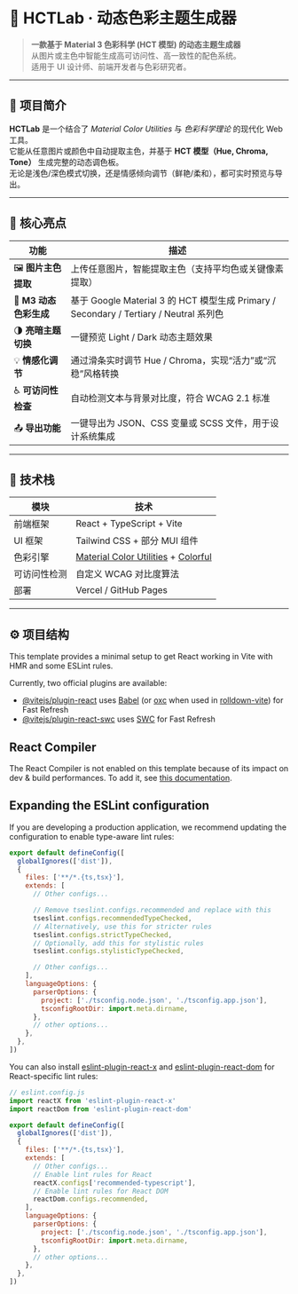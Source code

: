 # 🎨 HCTLab · 动态色彩主题生成器

> **一款基于 Material 3 色彩科学 (HCT 模型) 的动态主题生成器**  
> 从图片或主色中智能生成高可访问性、高一致性的配色系统。  
> 适用于 UI 设计师、前端开发者与色彩研究者。

---

## 🌈 项目简介

**HCTLab** 是一个结合了 _Material Color Utilities_ 与 _色彩科学理论_ 的现代化 Web 工具。  
它能从任意图片或颜色中自动提取主色，并基于 **HCT 模型（Hue, Chroma, Tone）** 生成完整的动态调色板。  
无论是浅色/深色模式切换，还是情感倾向调节（鲜艳/柔和），都可实时预览与导出。

---

## 🧠 核心亮点

| 功能                  | 描述                                                         |
| --------------------- | ------------------------------------------------------------ |
| 🖼️ **图片主色提取**    | 上传任意图片，智能提取主色（支持平均色或关键像素提取）       |
| 🎨 **M3 动态色彩生成** | 基于 Google Material 3 的 HCT 模型生成 Primary / Secondary / Tertiary / Neutral 系列色 |
| 🌗 **亮暗主题切换**    | 一键预览 Light / Dark 动态主题效果                           |
| 💡 **情感化调节**      | 通过滑条实时调节 Hue / Chroma，实现“活力”或“沉稳”风格转换    |
| ♿ **可访问性检查**    | 自动检测文本与背景对比度，符合 WCAG 2.1 标准                 |
| 📤 **导出功能**        | 一键导出为 JSON、CSS 变量或 SCSS 文件，用于设计系统集成      |

---

## 🧩 技术栈

| 模块         | 技术                                                         |
| ------------ | ------------------------------------------------------------ |
| 前端框架     | React + TypeScript + Vite                                    |
| UI 框架      | Tailwind CSS + 部分 MUI 组件                                 |
| 色彩引擎     | [Material Color Utilities](https://github.com/material-foundation/material-color-utilities) + [Colorful](https://github.com/V7CN/Colorful) |
| 可访问性检测 | 自定义 WCAG 对比度算法                                       |
| 部署         | Vercel / GitHub Pages                                        |

---

## ⚙️ 项目结构

This template provides a minimal setup to get React working in Vite with HMR and some ESLint rules.

Currently, two official plugins are available:

- [@vitejs/plugin-react](https://github.com/vitejs/vite-plugin-react/blob/main/packages/plugin-react) uses [Babel](https://babeljs.io/) (or [oxc](https://oxc.rs) when used in [rolldown-vite](https://vite.dev/guide/rolldown)) for Fast Refresh
- [@vitejs/plugin-react-swc](https://github.com/vitejs/vite-plugin-react/blob/main/packages/plugin-react-swc) uses [SWC](https://swc.rs/) for Fast Refresh

## React Compiler

The React Compiler is not enabled on this template because of its impact on dev & build performances. To add it, see [this documentation](https://react.dev/learn/react-compiler/installation).

## Expanding the ESLint configuration

If you are developing a production application, we recommend updating the configuration to enable type-aware lint rules:

```js
export default defineConfig([
  globalIgnores(['dist']),
  {
    files: ['**/*.{ts,tsx}'],
    extends: [
      // Other configs...

      // Remove tseslint.configs.recommended and replace with this
      tseslint.configs.recommendedTypeChecked,
      // Alternatively, use this for stricter rules
      tseslint.configs.strictTypeChecked,
      // Optionally, add this for stylistic rules
      tseslint.configs.stylisticTypeChecked,

      // Other configs...
    ],
    languageOptions: {
      parserOptions: {
        project: ['./tsconfig.node.json', './tsconfig.app.json'],
        tsconfigRootDir: import.meta.dirname,
      },
      // other options...
    },
  },
])
```

You can also install [eslint-plugin-react-x](https://github.com/Rel1cx/eslint-react/tree/main/packages/plugins/eslint-plugin-react-x) and [eslint-plugin-react-dom](https://github.com/Rel1cx/eslint-react/tree/main/packages/plugins/eslint-plugin-react-dom) for React-specific lint rules:

```js
// eslint.config.js
import reactX from 'eslint-plugin-react-x'
import reactDom from 'eslint-plugin-react-dom'

export default defineConfig([
  globalIgnores(['dist']),
  {
    files: ['**/*.{ts,tsx}'],
    extends: [
      // Other configs...
      // Enable lint rules for React
      reactX.configs['recommended-typescript'],
      // Enable lint rules for React DOM
      reactDom.configs.recommended,
    ],
    languageOptions: {
      parserOptions: {
        project: ['./tsconfig.node.json', './tsconfig.app.json'],
        tsconfigRootDir: import.meta.dirname,
      },
      // other options...
    },
  },
])
```
